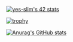 <a href="https://github.com/oakoudad/badge42"><img src="https://badge.mediaplus.ma/black/yes-slim" alt="yes-slim's 42 stats" /></a>

[![trophy](https://github-profile-trophy.vercel.app/?username=Yns-Sl)](https://github.com/ryo-ma/github-profile-trophy)

[![Anurag's GitHub stats](https://github-readme-stats.vercel.app/api?username=Yns-Sl)](https://github.com/anuraghazra/github-readme-stats)
